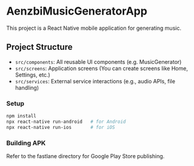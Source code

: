 # AenzbiMusicGeneratorApp

This project is a React Native mobile application for generating music.

## Project Structure

- `src/components`: All reusable UI components (e.g. MusicGenerator)
- `src/screens`: Application screens (You can create screens like Home, Settings, etc.)
- `src/services`: External service interactions (e.g., audio APIs, file handling)

### Setup

```bash
npm install
npx react-native run-android   # for Android
npx react-native run-ios       # for iOS
```

### Building APK
Refer to the fastlane directory for Google Play Store publishing.

